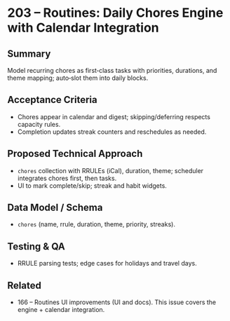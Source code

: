 # 203 – Routines: Daily Chores Engine with Calendar Integration

## Summary
Model recurring chores as first‑class tasks with priorities, durations, and theme mapping; auto‑slot them into daily blocks.

## Acceptance Criteria
- Chores appear in calendar and digest; skipping/deferring respects capacity rules.
- Completion updates streak counters and reschedules as needed.

## Proposed Technical Approach
- `chores` collection with RRULEs (iCal), duration, theme; scheduler integrates chores first, then tasks.
- UI to mark complete/skip; streak and habit widgets.

## Data Model / Schema
- `chores` (name, rrule, duration, theme, priority, streaks).

## Testing & QA
- RRULE parsing tests; edge cases for holidays and travel days.

## Related
- 166 – Routines UI improvements (UI and docs). This issue covers the engine + calendar integration.
